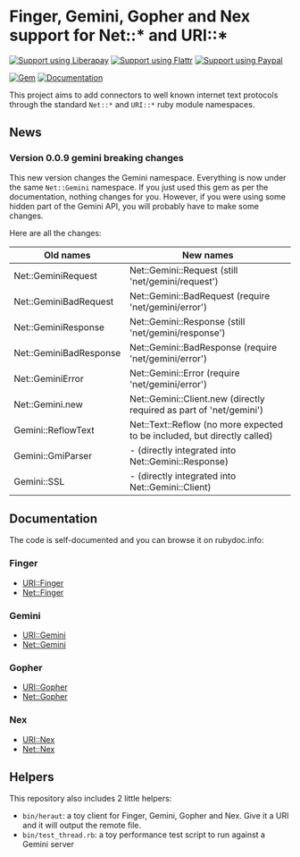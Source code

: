 # Finger, Gemini, Gopher and Nex support for Net::* and URI::*

[![Support using Liberapay](https://img.shields.io/badge/Liberapay-Support_me-yellow?logo=liberapay)](https://liberapay.com/milouse/donate)
[![Support using Flattr](https://img.shields.io/badge/Flattr-Support_me-brightgreen?logo=flattr)](https://flattr.com/@milouse)
[![Support using Paypal](https://img.shields.io/badge/Paypal-Support_me-00457C?logo=paypal&labelColor=lightgray)](https://paypal.me/milouse)

[![Gem](https://img.shields.io/gem/v/ruby-net-text)](https://rubygems.org/gems/ruby-net-text)
[![Documentation](https://img.shields.io/badge/Documentation-ruby--net--text-CC342D?logo=rubygems)](https://www.rubydoc.info/gems/ruby-net-text/)

This project aims to add connectors to well known internet text protocols
through the standard `Net::*` and `URI::*` ruby module namespaces.

## News

### Version 0.0.9 gemini breaking changes

This new version changes the Gemini namespace. Everything is now under the
same `Net::Gemini` namespace. If you just used this gem as per the
documentation, nothing changes for you. However, if you were using some hidden
part of the Gemini API, you will probably have to make some changes.

Here are all the changes:

| Old names              | New names                                                                |
|------------------------|--------------------------------------------------------------------------|
| Net::GeminiRequest     | Net::Gemini::Request (still 'net/gemini/request')                        |
| Net::GeminiBadRequest  | Net::Gemini::BadRequest (require 'net/gemini/error')                     |
| Net::GeminiResponse    | Net::Gemini::Response (still 'net/gemini/response')                      |
| Net::GeminiBadResponse | Net::Gemini::BadResponse (require 'net/gemini/error')                    |
| Net::GeminiError       | Net::Gemini::Error (require 'net/gemini/error')                          |
| Net::Gemini.new        | Net::Gemini::Client.new (directly required as part of 'net/gemini')      |
| Gemini::ReflowText     | Net::Text::Reflow (no more expected to be included, but directly called) |
| Gemini::GmiParser      | - (directly integrated into Net::Gemini::Response)                       |
| Gemini::SSL            | - (directly integrated into Net::Gemini::Client)                         |

## Documentation

The code is self-documented and you can browse it on rubydoc.info:

### Finger

- [URI::Finger](https://www.rubydoc.info/gems/ruby-net-text/URI/Finger)
- [Net::Finger](https://www.rubydoc.info/gems/ruby-net-text/Net/Finger)

### Gemini

- [URI::Gemini](https://www.rubydoc.info/gems/ruby-net-text/URI/Gemini)
- [Net::Gemini](https://www.rubydoc.info/gems/ruby-net-text/Net/Gemini)

### Gopher

- [URI::Gopher](https://www.rubydoc.info/gems/ruby-net-text/URI/Gopher)
- [Net::Gopher](https://www.rubydoc.info/gems/ruby-net-text/Net/Gopher)

### Nex

- [URI::Nex](https://www.rubydoc.info/gems/ruby-net-text/URI/Nex)
- [Net::Nex](https://www.rubydoc.info/gems/ruby-net-text/Net/Nex)

## Helpers

This repository also includes 2 little helpers:

- `bin/heraut`: a toy client for Finger, Gemini, Gopher and Nex. Give it a URI
  and it will output the remote file.
- `bin/test_thread.rb`: a toy performance test script to run against a Gemini
  server
